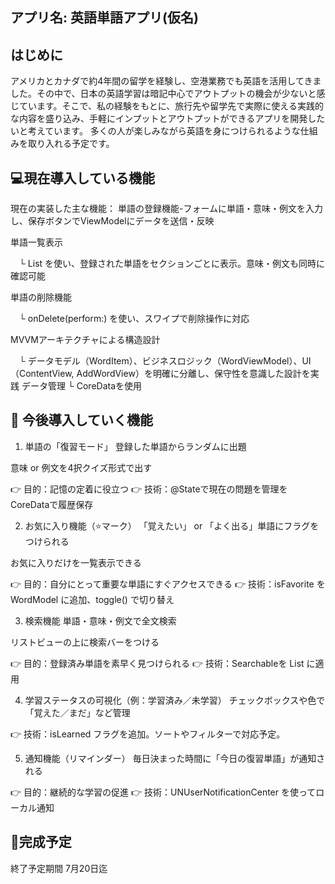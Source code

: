 アプリ名: 英語単語アプリ(仮名)
---

はじめに
--
アメリカとカナダで約4年間の留学を経験し、空港業務でも英語を活用してきました。その中で、日本の英語学習は暗記中心でアウトプットの機会が少ないと感じています。そこで、私の経験をもとに、旅行先や留学先で実際に使える実践的な内容を盛り込み、手軽にインプットとアウトプットができるアプリを開発したいと考えています。
多くの人が楽しみながら英語を身につけられるような仕組みを取り入れる予定です。



💻現在導入している機能
--
現在の実装した主な機能：
単語の登録機能-フォームに単語・意味・例文を入力し、保存ボタンでViewModelにデータを送信・反映
  
単語一覧表示

 　└ List を使い、登録された単語をセクションごとに表示。意味・例文も同時に確認可能
  
単語の削除機能

 　└ onDelete(perform:) を使い、スワイプで削除操作に対応
  
MVVMアーキテクチャによる構造設計

 　└ データモデル（WordItem）、ビジネスロジック（WordViewModel）、UI（ContentView, AddWordView）を明確に分離し、保守性を意識した設計を実践
データ管理
   └ CoreDataを使用

📲 今後導入していく機能 
---
1. 単語の「復習モード」
登録した単語からランダムに出題

意味 or 例文を4択クイズ形式で出す

👉 目的：記憶の定着に役立つ
👉 技術：@Stateで現在の問題を管理をCoreDataで履歴保存

2. お気に入り機能（⭐️マーク）
「覚えたい」 or 「よく出る」単語にフラグをつけられる

お気に入りだけを一覧表示できる

👉 目的：自分にとって重要な単語にすぐアクセスできる
👉 技術：isFavorite を WordModel に追加、toggle() で切り替え

3. 検索機能
単語・意味・例文で全文検索

リストビューの上に検索バーをつける

👉 目的：登録済み単語を素早く見つけられる
👉 技術：Searchableを List に適用

4. 学習ステータスの可視化（例：学習済み／未学習）
チェックボックスや色で「覚えた／まだ」など管理

👉 技術：isLearned フラグを追加。ソートやフィルターで対応予定。

5. 通知機能（リマインダー）
毎日決まった時間に「今日の復習単語」が通知される

👉 目的：継続的な学習の促進
👉 技術：UNUserNotificationCenter を使ってローカル通知



📆完成予定
--
終了予定期間 7月20日迄
